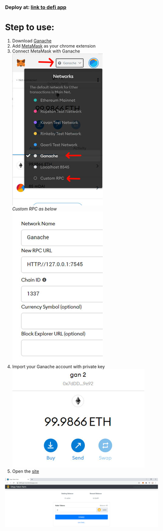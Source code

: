 ### Deploy at: [link to defi app](https://defi-ppv-srun.herokuapp.com/)

# Step to use:
1. Download [Ganache](https://www.trufflesuite.com/ganache)
1. Add [MetaMask](https://chrome.google.com/webstore/detail/metamask/nkbihfbeogaeaoehlefnkodbefgpgknn) as your chrome extension
1. Connect MetaMask with Ganache<br/>
![connect ganache](/readme/1.jpg)<br/>
_Custom RPC as below_<br/>
![connect ganache custom](/readme/2.jpg)<br/>
1. Import your Ganache account with private key<br/>
![Ganache account](/readme/3.jpg)<br/>
1. Open the [site](https://defi-ppv-srun.herokuapp.com/)

![Ganache account](/readme/4.jpg)<br/>
